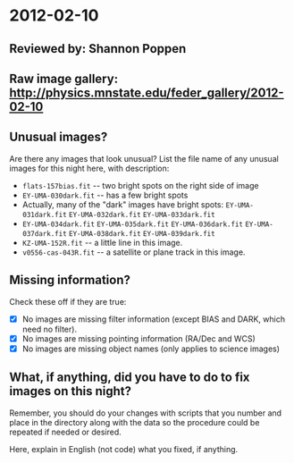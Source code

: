 # 2012-02-10

## Reviewed by:   Shannon Poppen

## Raw image gallery: http://physics.mnstate.edu/feder_gallery/2012-02-10

## Unusual images?

Are there any images that look unusual? List the file name of any unusual images for this night here, with description:

+ `flats-157bias.fit` -- two bright spots on the right side of image
+ `EY-UMA-030dark.fit` -- has a few bright spots
+  Actually, many of the "dark" images have bright spots: `EY-UMA-031dark.fit` `EY-UMA-032dark.fit` `EY-UMA-033dark.fit` 
+  `EY-UMA-034dark.fit` `EY-UMA-035dark.fit` `EY-UMA-036dark.fit` `EY-UMA-037dark.fit` `EY-UMA-038dark.fit` `EY-UMA-039dark.fit`
+ `KZ-UMA-152R.fit` -- a little line in this image.
+ `v0556-cas-043R.fit` -- a satellite or plane track in this image.

## Missing information?

Check these off if they are true:

- [x] No images are missing filter information (except BIAS and DARK, which need no filter).
- [x] No images are missing pointing information (RA/Dec and WCS)
- [x] No images are missing object names (only applies to science images)

## What, if anything, did you have to do to fix images on this night?

Remember, you should do your changes with scripts that you number and place in the
directory along with the data so the procedure could be repeated if needed or
desired.

Here, explain in English (not code) what you fixed, if anything.
